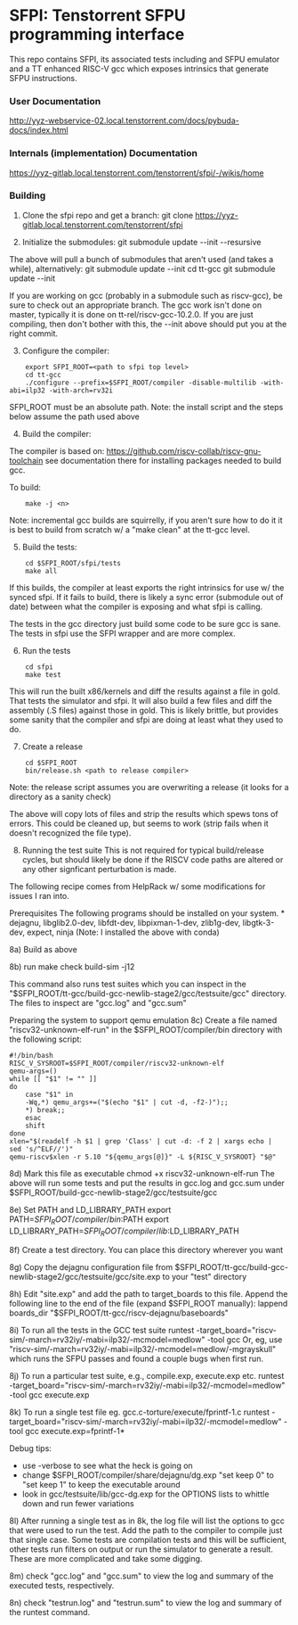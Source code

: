 SFPI: Tenstorrent SFPU programming interface
=============================

This repo contains SFPI, its associated tests including and SFPU emulator and
a TT enhanced RISC-V gcc which exposes intrinsics that generate SFPU
instructions.

### User Documentation

http://yyz-webservice-02.local.tenstorrent.com/docs/pybuda-docs/index.html

### Internals (implementation) Documentation

https://yyz-gitlab.local.tenstorrent.com/tenstorrent/sfpi/-/wikis/home

### Building
1) Clone the sfpi repo and get a branch:
  git clone https://yyz-gitlab.local.tenstorrent.com/tenstorrent/sfpi

2) Initialize the submodules:
  git submodule update --init --resursive

  The above will pull a bunch of submodules that aren't used (and takes a
  while), alternatively:
    git submodule update --init
    cd tt-gcc
    git submodule update --init

  If you are working on gcc (probably in a submodule such as riscv-gcc), be
  sure to check out an appropriate branch.  The gcc work isn't done on master,
  typically it is done on tt-rel/riscv-gcc-10.2.0.  If you are just compiling,
  then don't bother with this, the --init above should put you at the right
  commit.

3) Configure the compiler:
```
    export SFPI_ROOT=<path to sfpi top level>
    cd tt-gcc
    ./configure --prefix=$SFPI_ROOT/compiler -disable-multilib -with-abi=ilp32 -with-arch=rv32i
```

  SFPI_ROOT must be an absolute path.  Note: the install script and the
  steps below assume the path used above

4) Build the compiler:

  The compiler is based on: https://github.com/riscv-collab/riscv-gnu-toolchain
  see documentation there for installing packages needed to build gcc.

  To build:

```
    make -j <n>
```

  Note: incremental gcc builds are squirrelly, if you aren't sure how to do it
  it is best to build from scratch w/ a "make clean" at the tt-gcc level.

5) Build the tests:

```
    cd $SFPI_ROOT/sfpi/tests
    make all
```

  If this builds, the compiler at least exports the right intrinsics for use
  w/ the synced sfpi.  If it fails to build, there is likely a sync error
  (submodule out of date) between what the compiler is exposing and what sfpi
  is calling.

  The tests in the gcc directory just build some code to be sure gcc is sane.
  The tests in sfpi use the SFPI wrapper and are more complex.

6) Run the tests
```
    cd sfpi
    make test
```

   This will run the built x86/kernels and diff the results against a file in
   gold.  That tests the simulator and sfpi.  It will also build a few files
   and diff the assembly (.S files) against those in gold.  This is likely
   brittle, but provides some sanity that the compiler and sfpi are doing at
   least what they used to do.

7) Create a release
```
    cd $SFPI_ROOT
    bin/release.sh <path to release compiler>
```

  Note: the release script assumes you are overwriting a release (it looks
  for a directory as a sanity check)

  The above will copy lots of files and strip the results which spews tons of
  errors.  This could be cleaned up, but seems to work (strip fails when it
  doesn't recognized the file type).

8) Running the test suite
  This is not required for typical build/release cycles, but should likely be
  done if the RISCV code paths are altered or any other signficant
  perturbation is made.

  The following recipe comes from HelpRack w/ some modifications for issues I
  ran into.

  Prerequisites
  The following programs should be installed on your system.
    * dejagnu, libglib2.0-dev, libfdt-dev, libpixman-1-dev, zlib1g-dev, libgtk-3-dev, expect, ninja
  (Note: I installed the above with conda)

8a) Build as above

8b) run
   make check build-sim -j12

This command also runs test suites which you can inspect in the "$SFPI_ROOT/tt-gcc/build-gcc-newlib-stage2/gcc/testsuite/gcc" directory. The files to inspect are "gcc.log" and "gcc.sum"

Preparing the system to support qemu emulation
8c) Create a file named "riscv32-unknown-elf-run" in the $SFPI_ROOT/compiler/bin
directory with the following script:

```
#!/bin/bash
RISC_V_SYSROOT=$SFPI_ROOT/compiler/riscv32-unknown-elf
qemu-args=()
while [[ "$1" != "" ]]
do
    case "$1" in
    -Wq,*) qemu_args+=("$(echo "$1" | cut -d, -f2-)");;
    *) break;;
    esac
    shift
done
xlen="$(readelf -h $1 | grep 'Class' | cut -d: -f 2 | xargs echo |
sed 's/^ELF//')"
qemu-riscv$xlen -r 5.10 "${qemu_args[@]}" -L ${RISC_V_SYSROOT} "$@"
```

8d) Mark this file as executable
  chmod +x riscv32-unknown-elf-run
The above will run some tests and put the results in gcc.log and gcc.sum under $SFPI_ROOT/build-gcc-newlib-stage2/gcc/testsuite/gcc

8e) Set PATH and LD_LIBRARY_PATH
  export PATH=$SFPI_ROOT/compiler/bin:$PATH
  export LD_LIBRARY_PATH=$SFPI_ROOT/compiler/lib:$LD_LIBRARY_PATH

8f) Create a test directory. You can place this directory wherever you want

8g) Copy the dejagnu configuration file from $SFPI_ROOT/tt-gcc/build-gcc-newlib-stage2/gcc/testsuite/gcc/site.exp to your "test" directory

8h) Edit "site.exp" and add the path to target_boards to this file. Append the following line to the
end of the file (expand $SFPI_ROOT manually):
  lappend boards_dir "$SFPI_ROOT/tt-gcc/riscv-dejagnu/baseboards"

8i) To run all the tests in the GCC test suite
  runtest -target_board="riscv-sim/-march=rv32iy/-mabi=ilp32/-mcmodel=medlow" -tool gcc
Or, eg, use "riscv-sim/-march=rv32iy/-mabi=ilp32/-mcmodel=medlow/-mgrayskull"
which runs the SFPU passes and found a couple bugs when first run.

8j) To run a particular test suite, e.g., compile.exp, execute.exp etc.
  runtest -target_board="riscv-sim/-march=rv32iy/-mabi=ilp32/-mcmodel=medlow" -tool gcc execute.exp

8k) To run a single test file eg. gcc.c-torture/execute/fprintf-1.c
  runtest -target_board="riscv-sim/-march=rv32iy/-mabi=ilp32/-mcmodel=medlow" -tool gcc execute.exp=fprintf-1*

Debug tips:
 - use -verbose to see what the heck is going on
 - change $SFPI_ROOT/compiler/share/dejagnu/dg.exp "set keep 0" to "set keep 1" to keep the executable around
 - look in gcc/testsuite/lib/gcc-dg.exp for the OPTIONS lists to whittle down
   and run fewer variations

8l) After running a single test as in 8k, the log file will list the options
to gcc that were used to run the test.  Add the path to the compiler to
compile just that single case.  Some tests are compilation tests and this will
be sufficient, other tests run filters on output or run the simulator to
generate a result.  These are more complicated and take some digging.

8m) check "gcc.log" and "gcc.sum" to view the log and summary of the executed tests, respectively.

8n) check "testrun.log" and "testrun.sum" to view the log and summary of the runtest command.
